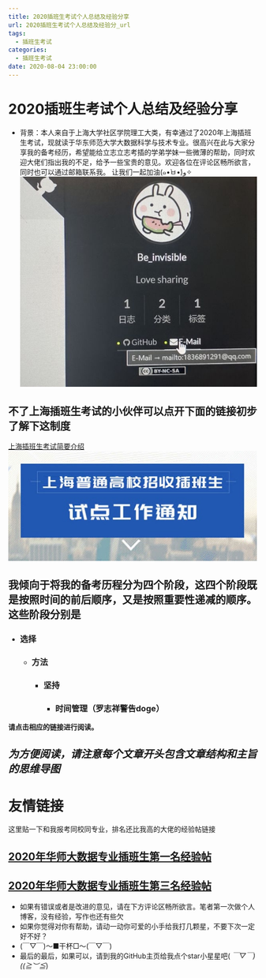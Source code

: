 ```yaml
---
title: 2020插班生考试个人总结及经验分享
url: 2020插班生考试个人总结及经验分_url
tags:
  - 插班生考试
categories:
  - 插班生考试
date: 2020-08-04 23:00:00
---
```

# 2020插班生考试个人总结及经验分享

+ 背景：本人来自于上海大学社区学院理工大类，有幸通过了2020年上海插班生考试，现就读于华东师范大学大数据科学与技术专业。很高兴在此与大家分享我的备考经历，希望能给立志立志考插的学弟学妹一些微薄的帮助，同时欢迎大佬们指出我的不足，给予一些宝贵的意见。欢迎各位在评论区畅所欲言，同时也可以通过邮箱联系我。
  让我们一起加油(๑•̀ㅂ•́)و✧
  <!-- more -->
  ![](/images/email.jpg)

## **不了上海插班生考试的小伙伴可以点开下面的链接初步了解下这制度**
[上海插班生考试简要介绍](https://baike.baidu.com/item/%E6%8F%92%E7%8F%AD%E7%94%9F%E8%80%83%E8%AF%95/8992579)
![](/images/chabansheng.JPG)

## 我倾向于将我的备考历程分为四个阶段，这四个阶段既是按照时间的前后顺序，又是按照重要性递减的顺序。这些阶段分别是

+ ### **选择**

  + ### **方法**

    + ### **坚持**

      +   ###  **时间管理**（罗志祥警告doge）

**请点击相应的链接进行阅读。**

## *为方便阅读，请注意每个文章开头包含文章结构和主旨的思维导图*

# 友情链接

这里贴一下和我报考同校同专业，排名还比我高的大佬的经验帖链接

## [2020年华师大数据专业插班生第一名经验帖](https://www.zhihu.com/question/405691649/answer/1355898741)

## [2020年华师大数据专业插班生第三名经验帖](https://www.zhihu.com/question/405691649/answer/1354262898)








+  如果有错误或者是改进的意见，请在下方评论区畅所欲言。笔者第一次做个人博客，没有经验，写作也还有些欠
+ 如果你觉得对你有帮助，请动一动你可爱的小手给我打几颗星，不要下次一定好不好？
+ (￣▽￣)～■干杯□～(￣▽￣)
+ 最后的最后，如果可以，请到我的GitHub主页给我点个star小星星吧( *￣▽￣)((≧︶≦*)








